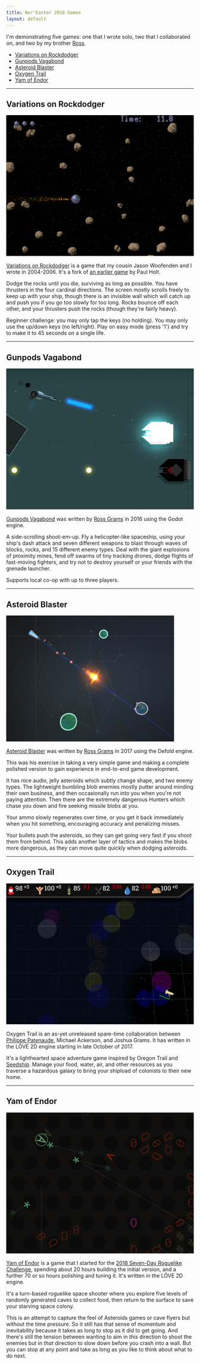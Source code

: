 ```yaml
---
title: Nor'Easter 2018 Games
layout: default
---
```

I'm demonstrating five games: one that I wrote solo, two that I
collaborated on, and two by my brother [Ross](http://rossgrams.com/).

* [Variations on Rockdodger](#variations-on-rockdodger)
* [Gunpods Vagabond](#gunpods-vagabond)
* [Asteroid Blaster](#asteroid-blaster)
* [Oxygen Trail](#oxygen-trail)
* [Yam of Endor](#yam-of-endor)

-----

## Variations on Rockdodger

[![screenshot](./assets/vor.png)](http://sametwice.com/vor)

[Variations on Rockdodger](http://sametwice.com/vor) is a game that my
cousin Jason Woofenden and I wrote in 2004-2006. It's a fork of [an
earlier game](http://spacerocks.sourceforge.net/) by Paul Holt.

Dodge the rocks until you die, surviving as long as possible. You have
thrusters in the four cardinal directions. The screen mostly scrolls
freely to keep up with your ship, though there is an invisible wall
which will catch up and push you if you go too slowly for too long.
Rocks bounce off each other, and your thrusters push the rocks (though
they're fairly heavy).

Beginner challenge: you may only tap the keys (no holding). You may only
use the up/down keys (no left/right). Play on easy mode (press '1') and
try to make it to 45 seconds on a single life.

-----


## Gunpods Vagabond

[![screenshot](./assets/gunpods.png)](https://rossgrams.itch.io/gunpods-vagabond)

[Gunpods Vagabond](https://rossgrams.itch.io/gunpods-vagabond) was
written by [Ross Grams](http://rossgrams.com/) in 2016 using the Godot
engine.

A side-scrolling shoot-em-up. Fly a helicopter-like spaceship, using
your ship's dash attack and seven different weapons to blast through
waves of blocks, rocks, and 15 different enemy types. Deal with the
giant explosions of proximity mines, fend off swarms of tiny tracking
drones, dodge flights of fast-moving fighters, and try not to destroy
yourself or your friends with the grenade launcher.

Supports local co-op with up to three players.

-----


## Asteroid Blaster

[![screenshot](./assets/asteroid-blaster.png)](https://rossgrams.itch.io/asteroidblaster)

[Asteroid Blaster](https://rossgrams.itch.io/asteroidblaster) was
written by [Ross Grams](http://rossgrams.com/) in 2017 using the Defold
engine.

This was his exercise in taking a very simple game and making a complete
polished version to gain experience in end-to-end game development.

It has nice audio, jelly asteroids which subtly change shape, and two
enemy types. The lightweight bumbling blob enemies mostly putter around
minding their own business, and then occasionally run into you when
you're not paying attention. Then there are the extremely dangerous
Hunters which chase you down and fire seeking missile blobs at you.

Your ammo slowly regenerates over time, or you get it back immediately
when you hit something, encouraging accuracy and penalizing misses.

Your bullets push the asteroids, so they can get going very fast if you
shoot them from behind. This adds another layer of tactics and makes the
blobs more dangerous, as they can move quite quickly when dodging
asteroids.

-----


## Oxygen Trail

![screenshot](./assets/oxygen-trail.png)

Oxygen Trail is an as-yet unreleased spare-time collaboration between
[Philippe Patenaude](https://ppatenaude.itch.io/), Michael Ackerson, and
Joshua Grams. It has written in the LÖVE 2D engine starting in late
October of 2017.

It's a lighthearted space adventure game inspired by Oregon Trail and
[Seedship](http://philome.la/johnayliff/seedship/play). Manage your
food, water, air, and other resources as you traverse a hazardous galaxy
to bring your shipload of colonists to their new home.

-----


## Yam of Endor

[![screenshot](./assets/yam-of-endor.png)](https://joshgrams.itch.io/asctiiroid)

[Yam of Endor](https://joshgrams.itch.io/asctiiroid) is a game that I
started for the [2018 Seven-Day Roguelike
Challenge](https://itch.io/jam/7drl-challenge-2018), spending about 20
hours building the initial version, and a further 70 or so hours
polishing and tuning it. It's written in the LÖVE 2D engine.

It's a turn-based roguelike space shooter where you explore five levels
of randomly generated caves to collect food, then return to the surface
to save your starving space colony.

This is an attempt to capture the feel of Asteroids games or cave flyers
but without the time pressure. So it still has that sense of momentum
and inevitability because it takes as long to stop as it did to get
going. And there's still the tension between wanting to aim in *this*
direction to shoot the enemies but in *that* direction to slow down
before you crash into a wall. But you can stop at any point and take as
long as you like to think about what to do next.

